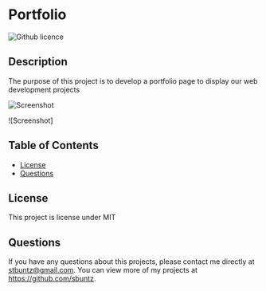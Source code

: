 # Portfolio 
![Github licence](http://img.shields.io/badge/license-MIT-blue.svg)

## Description 
The purpose of this project is to develop a portfolio page to display our web development projects

 ![Screenshot](dist/assets/images/screenshot.png)

 ![Screenshot]


## Table of Contents
* [License](#license)
* [Questions](#questions)


## License 
This project is license under MIT


## Questions
If you have any questions about this projects, please contact me directly at stbuntz@gmail.com. You can view more of my projects at https://github.com/sbuntz.